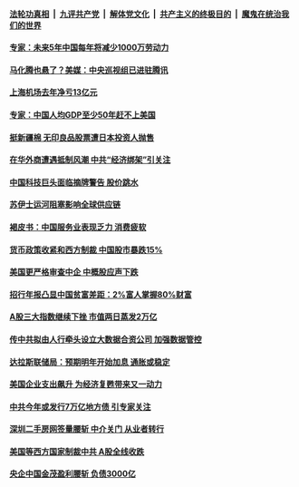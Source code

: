 

####  [法轮功真相](../../../../basic/blob/master/README.md?t=03300231) &nbsp;|&nbsp; [九评共产党](../../../../9ping.md/blob/master/README.md?t=03300231) &nbsp;|&nbsp; [解体党文化](../../../../jtdwh.md/blob/master/README.md?t=03300231)  &nbsp;|&nbsp; [共产主义的终极目的](../../../../gczydzjmd.md/blob/master/README.md?t=03300231) &nbsp;|&nbsp; [魔鬼在统治我们的世界](../../../../mgztzwmdsj.md/blob/master/README.md?t=03300231) 

#### [专家：未来5年中国每年将减少1000万劳动力](../pages/soh7/489347.md?t=03300231) 
#### [马化腾也悬了？美媒：中央巡视组已进驻腾讯](../pages/soh7/489227.md?t=03300231) 
#### [上海机场去年净亏13亿元](../pages/soh7/488531.md?t=03300231) 
#### [专家：中国人均GDP至少50年赶不上美国](../pages/soh7/488513.md?t=03300231) 
#### [挺新疆棉 无印良品股票遭日本投资人抛售](../pages/soh7/488495.md?t=03300231) 
#### [在华外商遭遇抵制风潮 中共“经济绑架”引关注](../pages/soh7/488483.md?t=03300231) 
#### [中国科技巨头面临摘牌警告 股价跳水](../pages/soh7/488165.md?t=03300231) 
#### [苏伊士运河阻塞影响全球供应链](../pages/soh7/488141.md?t=03300231) 
#### [褐皮书：中国服务业表现乏力 消费疲软](../pages/soh7/488117.md?t=03300231) 
#### [货币政策收紧和西方制裁 中国股市暴跌15%  ](../pages/soh7/488105.md?t=03300231) 
#### [美国更严格审查中企 中概股应声下跌](../pages/soh7/487754.md?t=03300231) 
#### [招行年报凸显中国贫富差距：2%富人掌握80%财富](../pages/soh7/487742.md?t=03300231) 
#### [A股三大指数继续下挫 市值两日蒸发2万亿](../pages/soh7/487733.md?t=03300231) 
#### [传中共拟由人行牵头设立大数据合资公司 加强数据管控](../pages/soh7/487688.md?t=03300231) 
#### [达拉斯联储局：预期明年开始加息 通胀或稳定](../pages/soh7/487487.md?t=03300231) 
#### [美国企业支出飙升 为经济复甦带来又一动力](../pages/soh7/487331.md?t=03300231) 
#### [中共今年或发行7万亿地方债 引专家关注](../pages/soh7/487319.md?t=03300231) 
#### [深圳二手房网签量腰斩 中介关门 从业者转行 ](../pages/soh7/487304.md?t=03300231) 
#### [美国等西方国家制裁中共  A股全线收跌](../pages/soh7/487280.md?t=03300231) 
#### [央企中国金茂盈利腰斩 负债3000亿](../pages/soh7/486947.md?t=03300231) 
